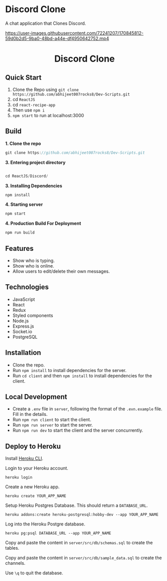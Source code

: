 # Discord Clone

A chat application that Clones Discord.

https://user-images.githubusercontent.com/72241207/170845812-59d0b2d5-9ba0-48bd-a44e-df4950642752.mp4

<h1 align="center">
  Discord Clone  
</h1>

## Quick Start
1. Clone the Repo using `git clone https://github.com/abhijeet007rocks8/Dev-Scripts.git`
2. cd `ReactJS`
3. cd `react-recipe-app`
4. Then use `npm i`
5. `npm start` to run at localhost:3000

## Build

**1. Clone the repo**
```javascript
git clone https://github.com/abhijeet007rocks8/Dev-Scripts.git
```

**3. Entering project directory**
```javascript

cd ReactJS/Discord/
```

**3. Installing Dependencies**
```javascript
npm install
```

**4. Starting server**
```javascript
npm start
```

**4. Production Build For Deployment**
```javascript
npm run build
```

## Features

- Show who is typing.
- Show who is online.
- Allow users to edit/delete their own messages.

## Technologies

- JavaScript
- React
- Redux
- Styled components
- Node.js
- Express.js
- Socket.io
- PostgreSQL

## Installation

- Clone the repo.
- Run `npm install` to install dependencies for the server.
- Run `cd client` and then `npm install` to install dependencies for the client.

## Local Development

- Create a `.env` file in `server`, following the format of the `.evn.example` file. Fill in the details.
- Run `npm run client` to start the client.
- Run `npm run server` to start the server.
- Run `npm run dev` to start the client and the server concurrently.

## Deploy to Heroku

Install [Heroku CLI](https://devcenter.heroku.com/articles/heroku-cli).

Login to your Heroku account.

```
heroku login
```

Create a new Heroku app.

```
heroku create YOUR_APP_NAME
```

Setup Heroku Postgres Database. This should return a `DATABASE_URL`.

```
heroku addons:create heroku-postgresql:hobby-dev --app YOUR_APP_NAME
```

Log into the Heroku Postgre database.

```
heroku pg:psql DATABASE_URL --app YOUR_APP_NAME
```

Copy and paste the content in `server/src/db/schemas.sql` to create the tables.

Copy and paste the content in `server/src/db/sample_data.sql` to create the channels.

Use `\q` to quit the database.
